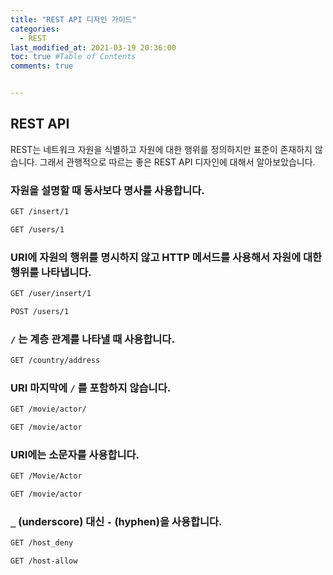 ```yaml
---
title: "REST API 디자인 가이드"
categories: 
  - REST
last_modified_at: 2021-03-19 20:36:00
toc: true #Table of Contents
comments: true


---
```


## REST API

REST는 네트워크 자원을 식별하고 자원에 대한 행위를 정의하지만 표준이 존재하지 않습니다. 그래서 관행적으로 따르는 좋은 REST API 디자인에 대해서 알아보았습니다.

### 자원을 설명할 때 동사보다 명사를 사용합니다.

```html
GET /insert/1
```

```html
GET /users/1
```

### URI에 자원의 행위를 명시하지 않고 HTTP 메서드를 사용해서 자원에 대한 행위를 나타냅니다.

```html
GET /user/insert/1
```

```html
POST /users/1
```

### `/` 는 계층 관계를 나타낼 때 사용합니다.

```html
GET /country/address
```

### URI 마지막에 `/` 를 포함하지 않습니다.

```html
GET /movie/actor/
```

```html
GET /movie/actor
```

### URI에는 소문자를 사용합니다.

```html
GET /Movie/Actor
```

```html
GET /movie/actor
```

### `_` (underscore) 대신 `-` (hyphen)을 사용합니다.

```html
GET /host_deny
```

```html
GET /host-allow
```

